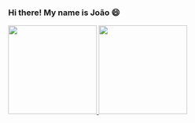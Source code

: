### Hi there! My name is João 😄


<a href="https://github.com/joao-almancio">
  <img height="180em" src="https://github-readme-stats.vercel.app/api?username=joao-almancio&show_icons=true&theme=dracula" />
  <img height="180em" src="https://github-readme-stats.vercel.app/api/top-langs/?username=anuraghazra&layout=compact&theme=dracula" />
</a>



<!--
**joao-almancio/joao-almancio** is a ✨ _special_ ✨ repository because its `README.md` (this file) appears on your GitHub profile.

Here are some ideas to get you started:

- 🔭 I’m currently working on ...
- 🌱 I’m currently learning ...
- 👯 I’m looking to collaborate on ...
- 🤔 I’m looking for help with ...
- 💬 Ask me about ...
- 📫 How to reach me: ...
- 😄 Pronouns: ...
- ⚡ Fun fact: ...
-->
